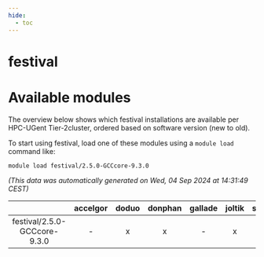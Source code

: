 ```yaml
---
hide:
  - toc
---
```


festival
========

# Available modules


The overview below shows which festival installations are available per HPC-UGent Tier-2cluster, ordered based on software version (new to old).

To start using festival, load one of these modules using a `module load` command like:

```shell
module load festival/2.5.0-GCCcore-9.3.0
```

*(This data was automatically generated on Wed, 04 Sep 2024 at 14:31:49 CEST)*  

| |accelgor|doduo|donphan|gallade|joltik|shinx|skitty|
| :---: | :---: | :---: | :---: | :---: | :---: | :---: | :---: |
|festival/2.5.0-GCCcore-9.3.0|-|x|x|-|x|-|x|
